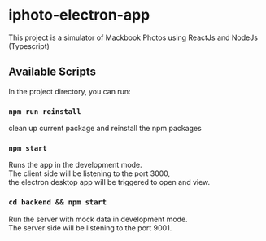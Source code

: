 # iphoto-electron-app

This project is a simulator of Mackbook Photos using ReactJs and NodeJs (Typescript) 

## Available Scripts

In the project directory, you can run:

### `npm run reinstall`

clean up current package and reinstall the npm packages

### `npm start` 

Runs the app in the development mode.\
The client side will be listening to the port 3000, \
the electron desktop app will be triggered to open and view.

### `cd backend && npm start`

Run the server with mock data in development mode. \
The server side will be listening to the port 9001. 
